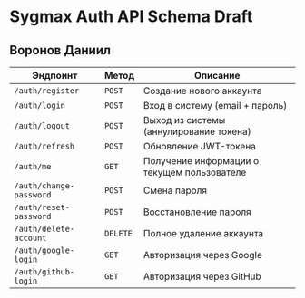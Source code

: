 # Sygmax Auth API Schema Draft

## Воронов Даниил

| **Эндпоинт**         | **Метод** | **Описание** |
|----------------------|----------|-------------|
| `/auth/register`     | `POST`   | Создание нового аккаунта |
| `/auth/login`        | `POST`   | Вход в систему (email + пароль) |
| `/auth/logout`       | `POST`   | Выход из системы (аннулирование токена) |
| `/auth/refresh`      | `POST`   | Обновление JWT-токена |
| `/auth/me`           | `GET`    | Получение информации о текущем пользователе |
| `/auth/change-password` | `POST` | Смена пароля |
| `/auth/reset-password` | `POST`  | Восстановление пароля |
| `/auth/delete-account` | `DELETE` | Полное удаление аккаунта |
| `/auth/google-login`  | `GET`   | Авторизация через Google |
| `/auth/github-login`  | `GET`   | Авторизация через GitHub |
